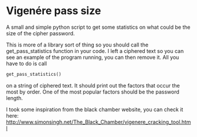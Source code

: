 # Vigenére pass size

A small and simple python script to get some statistics on what could be the size of the cipher password.

This is more of a library sort of thing so you should call the get_pass_statistics function in your code. I left a ciphered text so you can see an example of the program running, you can then remove it. All you have to do is call 
```Python
get_pass_statistics()
```
on a string of ciphered text. It should print out the factors that occur the most by order. One of the most popular factors should be the password length.


I took some inspiration from the black chamber website, you can check it here: http://www.simonsingh.net/The_Black_Chamber/vigenere_cracking_tool.html

